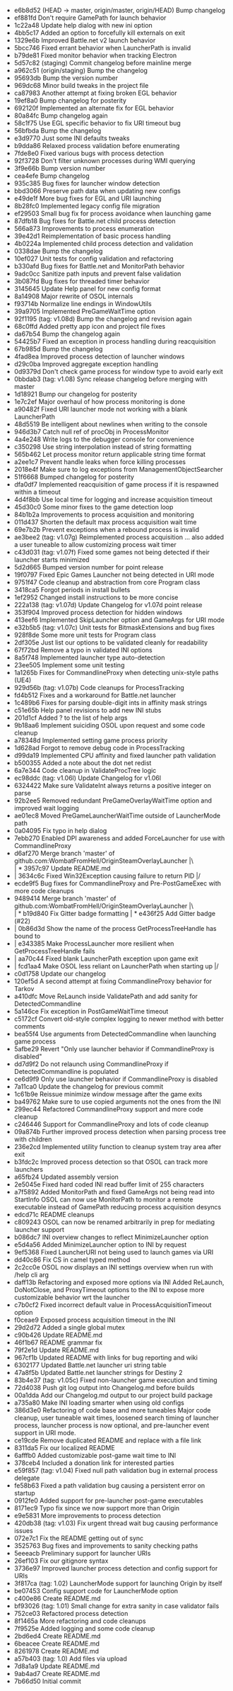 * e6b8d52 (HEAD -> master, origin/master, origin/HEAD) Bump changelog
* ef881fd Don't require GamePath for launch behavior
* 1c22a48 Update help dialog with new ini option
* 4bb5c17 Added an option to forcefully kill externals on exit
* 1329e6b Improved Battle.net v2 launch behavior
* 5bcc746 Fixed errant behavior when LauncherPath is invalid
* b79de81 Fixed monitor behavior when tracking Electron
* 5d57c82 (staging) Commit changelog before mainline merge
* a962c51 (origin/staging) Bump the changelog
* 95693db Bump the version number
* 969dc68 Minor build tweaks in the project file
* ca87983 Another attempt at fixing broken EGL behavior
* 19ef8a0 Bump changelog for posterity
* 692120f Implemented an alternate fix for EGL behavior
* 80a84fc Bump changelog again
* 58c1f75 Use EGL specific behavior to fix URI timeout bug
* 56bfbda Bump the changelog
* e3d9770 Just some INI defaults tweaks
* b9dda86 Relaxed process validation before enumerating
* 7fde8e0 Fixed various bugs with process detection
* 92f3728 Don't filter unknown processes during WMI querying
* 3f9e66b Bump version number
* cea4efe Bump changelog
* 935c385 Bug fixes for launcher window detection
* bbd3066 Preserve path data when updating new configs
* e49de1f More bug fixes for EGL and URI launching
* 8b28fc0 Implemented legacy config file migration
* ef29503 Small bug fix for process avoidance when launching game
* 87dfb18 Bug fixes for Battle.net child process detection
* 566a873 Improvements to process enumeration
* 39e42d1 Reimplementation of basic process handling
* 4b0224a Implemented child process detection and validation
* 0338dae Bump the changelog
* 10ef027 Unit tests for config validation and refactoring
* b330afd Bug fixes for Battle.net and MonitorPath behavior
* 9adc0cc Sanitize path inputs and prevent false validation
* 3b087fd Bug fixes for threaded timer behavior
* 3145645 Update Help panel for new config format
* 8a14908 Major rewrite of OSOL internals
* f93714b Normalize line endings in WindowUtils
* 39a9705 Implemented PreGameWaitTime option
* 92f1195 (tag: v1.08d) Bump the changelog and revision again
* 68c0ffd Added pretty app icon and project file fixes
* da67b54 Bump the changelog again
* 54425b7 Fixed an exception in process handling during reacquisition
* 67b985d Bump the changelog
* 4fad8ea Improved process detection of launcher windows
* d29c0ba Improved aggregate exception handling
* 0d9379d Don't check game process for window type to avoid early exit
* 0bbdab3 (tag: v1.08) Sync release changelog before merging with master
* 1d18921 Bump our changelog for posterity
* 1e7c2ef Major overhaul of how process monitoring is done
* a90482f Fixed URI launcher mode not working with a blank LauncherPath
* 48d5519 Be intelligent about newlines when writing to the console
* 946d3b7 Catch null ref of procObj in ProcessMonitor
* 4a4e248 Write logs to the debugger console for convenience
* c350298 Use string interpolation instead of string formatting
* 565b462 Let process monitor return applicable string time format
* a2ee1c7 Prevent handle leaks when force killing processes
* 2018e4f Make sure to log exceptions from ManagementObjectSearcher
* 51f6668 Bumped changelog for posterity
* dfa0df7 Implemented reacquisition of game process if it is respawned within a timeout
* 4d4f8bb Use local time for logging and increase acquisition timeout
* 45d30c0 Some minor fixes to the game detection loop
* 84b1b2a Improvements to process acquisition and monitoring
* 011d437 Shorten the default max process acquisition wait time
* 69e7b2b Prevent exceptions when a rebound process is invalid
* ae3bee2 (tag: v1.07g) Reimplemented process acquisition ... also added a user tuneable to allow customizing process wait timer
* c43d031 (tag: v1.07f) Fixed some games not being detected if their launcher starts minimized
* 5d2d665 Bumped version number for point release
* 19f0797 Fixed Epic Games Launcher not being detected in URI mode
* 9751f47 Code cleanup and abstraction from core Program class
* 3418ca5 Forgot periods in install bullets
* 1ef2952 Changed install instructions to be more concise
* 222a138 (tag: v1.07d) Update Changelog for v1.07d point release
* 353f904 Improved process detection for hidden windows
* 413eef6 Implemented SkipLauncher option and GameArgs for URI mode
* e32b5b5 (tag: v1.07c) Unit tests for BitmaskExtensions and bug fixes
* 928f8de Some more unit tests for Program class
* 2df305e Just list our options to be validated cleanly for readability
* 67f72bd Remove a typo in validated INI options
* 8a5f748 Implemented launcher type auto-detection
* 23ee505 Implement some unit testing
* 1a1265b Fixes for CommandlineProxy when detecting unix-style paths (UE4)
* 929d56b (tag: v1.07b) Code cleanups for ProcessTracking
* fd4b512 Fixes and a workaround for Battle.net launcher
* 1c489b6 Fixes for parsing double-digit ints in affinity mask strings
* c51e65b Help panel revisions to add new INI stubs
* 201d1cf Added ? to the list of help args
* 9b18aa6 Implement suiciding OSOL upon request and some code cleanup
* a78348d Implemented setting game process priority
* 1d628ad Forgot to remove debug code in ProcessTracking
* d99da19 Implemented CPU affinity and fixed launcher path validation
* b500355 Added a note about the dot net redist
* 6a7e344 Code cleanup in ValidateProcTree logic
* ec98ddc (tag: v1.06l) Update Changelog for v1.06l
* 6324422 Make sure ValidateInt always returns a positive integer on parse
* 92b2ee5 Removed redundant PreGameOverlayWaitTime option and improved wait logging
* ae01ec8 Moved PreGameLauncherWaitTime outside of LauncherMode path
* 0a04095 Fix typo in help dialog
* 7ebb270 Enabled DPI awareness and added ForceLauncher for use with CommandlineProxy
*   d6af270 Merge branch 'master' of github.com:WombatFromHell/OriginSteamOverlayLauncher
|\  
| * 3957c97 Update README.md
* | 3634c6c Fixed Win32Exception causing failure to return PID
|/  
* ecde9f5 Bug fixes for CommandlineProxy and Pre-PostGameExec with more code cleanups
*   9489414 Merge branch 'master' of github.com:WombatFromHell/OriginSteamOverlayLauncher
|\  
| * b19d840 Fix Gitter badge formatting
| * e436f25 Add Gitter badge (#22)
* | 0b86d3d Show the name of the process GetProcessTreeHandle has bound to
* | e343385 Make ProcessLauncher more resilient when GetProcessTreeHandle fails
* | aa70c44 Fixed blank LauncherPath exception upon game exit
* | fcd1aa4 Make OSOL less reliant on LauncherPath when starting up
|/  
* c0d1758 Update our changelog
* 120ef5d A second attempt at fixing CommandlineProxy behavior for Tarkov
* a410dfc Move ReLaunch inside ValidatePath and add sanity for DetectedCommandline
* 5a146ce Fix exception in PostGameWaitTime timeout
* c5172cf Convert old-style complex logging to newer method with better comments
* bea55f4 Use arguments from DetectedCommandline when launching game process
* 5afbe29 Revert "Only use launcher behavior if CommandlineProxy is disabled"
* dd7d9f2 Do not relaunch using CommandlineProxy if DetectedCommandline is populated
* ce6d9f9 Only use launcher behavior if CommandlineProxy is disabled
* 7a11ca0 Update the changelog for previous commit
* 1c61b9e Reissue minimize window message after the game exits
* ba49762 Make sure to use copied arguments not the ones from the INI
* 299ec44 Refactored CommandlineProxy support and more code cleanup
* c246446 Support for CommandlineProxy and lots of code cleanup
* 09a874b Further improved process detection when parsing process tree with children
* 236e2cd Implemented utility function to cleanup system tray area after exit
* b3fdc2c Improved process detection so that OSOL can track more launchers
* a65fb24 Updated assembly version
* 2e5045e Fixed hard coded INI read buffer limit of 255 characters
* a7f5892 Added MonitorPath and fixed GameArgs not being read into StartInfo OSOL can now use MonitorPath to monitor a remote executable instead of GamePath reducing process acquisition desyncs
* edcd71c README cleanups
* c809243 OSOL can now be renamed arbitrarily in prep for mediating launcher support
* b086dc7 INI overview changes to reflect MinimizeLauncher option
* e5d4a56 Added MinimizeLauncher option to INI by request
* 9ef5368 Fixed LauncherURI not being used to launch games via URI
* dd40c86 Fix CS in camel typed method
* 2c2cc0e OSOL now displays an INI settings overview when run with /help cli arg
* daff13b Refactoring and exposed more options via INI Added ReLaunch, DoNotClose, and ProxyTimeout options to the INI to expose more customizable behavior wrt the launcher
* c7b0cf2 Fixed incorrect default value in ProcessAcquisitionTimeout option
* f0ceae9 Exposed process acquisition timeout in the INI
* 29d2d72 Added a single global mutex
* c90b426 Update README.md
* 46f1b67 README grammar fix
* 79f2e1d Update README.md
* 967cf1b Updated README with links for bug reporting and wiki
* 6302177 Updated Battle.net launcher uri string table
* 47a8f5b Updated Battle.net launcher strings for Destiny 2
* 83b4e37 (tag: v1.05c) Fixed non-launcher game execution and timing
* 72d4038 Push git log output into Changelog.md before builds
* 00a1dda Add our Changelog.md output to our project build package
* a735a80 Make INI loading smarter when using old configs
* 386d3e0 Refactoring of code base and more tuneables Major code cleanup, user tuneable wait times, loosened search timing of launcher process, launcher process is now optional, and pre-launcher event support in URI mode.
* ce19cde Remove duplicated README and replace with a file link
* 8311da5 Fix our localized README
* 6afffb0 Added customizable post-game wait time to INI
* 378ceb4 Included a donation link for interested parties
* e59f857 (tag: v1.04) Fixed null path validation bug in external process delegate
* fe58b63 Fixed a path validation bug causing a persistent error on startup
* 0912fe0 Added support for pre-launcher post-game executables
* 8171ec9 Typo fix since we now support more than Origin
* e9e5831 More improvements to process detection
* 420db38 (tag: v1.03) Fix urgent thread wait bug causing performance issues
* 072e7c1 Fix the README getting out of sync
* 3525763 Bug fixes and improvements to sanity checking paths
* 5eeeacb Preliminary support for launcher URIs
* 26ef103 Fix our gitignore syntax
* 3736e97 Improved launcher process detection and config support for URIs
* 3f817ca (tag: 1.02) LauncherMode support for launching Origin by itself
* be07453 Config support code for LauncherMode option
* c400e86 Create README.md
* bf93026 (tag: 1.01) Small change for extra sanity in case validator fails
* 752ce03 Refactored process detection
* 8f1465a More refactoring and code cleanups
* 7f9525e Added logging and some code cleanup
* 2bd6ed4 Create README.md
* 6beacee Create README.md
* 8261978 Create README.md
* a57b403 (tag: 1.0) Add files via upload
* 7d8a1a9 Update README.md
* 9ab4ad7 Create README.md
* 7b66d50 Initial commit
